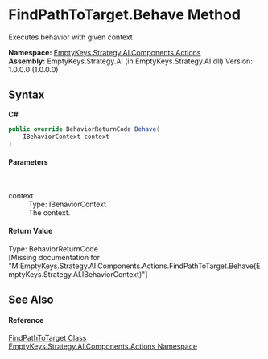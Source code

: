 # FindPathToTarget.Behave Method 
 

Executes behavior with given context

**Namespace:**&nbsp;<a href="N_EmptyKeys_Strategy_AI_Components_Actions">EmptyKeys.Strategy.AI.Components.Actions</a><br />**Assembly:**&nbsp;EmptyKeys.Strategy.AI (in EmptyKeys.Strategy.AI.dll) Version: 1.0.0.0 (1.0.0.0)

## Syntax

**C#**<br />
``` C#
public override BehaviorReturnCode Behave(
	IBehaviorContext context
)
```


#### Parameters
&nbsp;<dl><dt>context</dt><dd>Type: IBehaviorContext<br />The context.</dd></dl>

#### Return Value
Type: BehaviorReturnCode<br />\[Missing <returns> documentation for "M:EmptyKeys.Strategy.AI.Components.Actions.FindPathToTarget.Behave(EmptyKeys.Strategy.AI.IBehaviorContext)"\]

## See Also


#### Reference
<a href="T_EmptyKeys_Strategy_AI_Components_Actions_FindPathToTarget">FindPathToTarget Class</a><br /><a href="N_EmptyKeys_Strategy_AI_Components_Actions">EmptyKeys.Strategy.AI.Components.Actions Namespace</a><br />